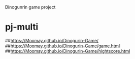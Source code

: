 Dinogunrin game project
# pj-multi
##https://Moomay.github.io/Dinogurin-Game/<br>
##https://Moomay.github.io/Dinogurin-Game/game.html<br>
##https://Moomay.github.io/Dinogurin-Game/hightscore.html<br>
